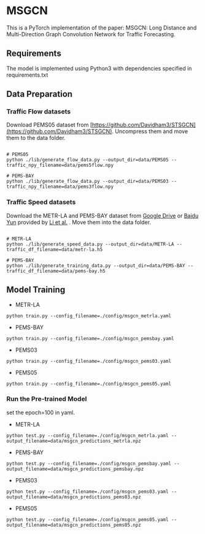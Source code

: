 # MSGCN
This is a PyTorch implementation of the paper: MSGCN: Long Distance and Multi-Direction Graph Convolution Network for Traffic Forecasting. 

## Requirements
The model is implemented using Python3 with dependencies specified in requirements.txt

## Data Preparation
### Traffic Flow datasets

Download PEMS05 dataset from [https://github.com/Davidham3/STSGCN](https://github.com/Davidham3/STSGCN). Uncompress them and move them to the data folder.

```

# PEMS05
python ./lib/generate_flow_data.py --output_dir=data/PEMS05 --traffic_npy_filename=data/pems5flow.npy

# PEMS-BAY
python ./lib/generate_flow_data.py --output_dir=data/PEMS03 --traffic_npy_filename=data/pems3flow.npy

```

### Traffic Speed datasets
Download the METR-LA and PEMS-BAY dataset from [Google Drive](https://drive.google.com/open?id=10FOTa6HXPqX8Pf5WRoRwcFnW9BrNZEIX) or [Baidu Yun](https://pan.baidu.com/s/14Yy9isAIZYdU__OYEQGa_g) provided by [Li et al.](https://github.com/liyaguang/DCRNN.git) . Move them into the data folder. 

```

# METR-LA
python ./lib/generate_speed_data.py --output_dir=data/METR-LA --traffic_df_filename=data/metr-la.h5

# PEMS-BAY
python ./lib/generate_training_data.py --output_dir=data/PEMS-BAY --traffic_df_filename=data/pems-bay.h5

```

## Model Training

* METR-LA

```
python train.py --config_filename=./config/msgcn_metrla.yaml
```
* PEMS-BAY

```
python train.py --config_filename=./config/msgcn_pemsbay.yaml
```
* PEMS03

```
python train.py --config_filename=./config/msgcn_pems03.yaml
```
* PEMS05

```
python train.py --config_filename=./config/msgcn_pems05.yaml
```

### Run the Pre-trained Model
set the epoch=100 in yaml.
* METR-LA

```
python test.py --config_filename=./config/msgcn_metrla.yaml --output_filename=data/msgcn_predictions_metrla.npz
```
* PEMS-BAY

```
python test.py --config_filename=./config/msgcn_pemsbay.yaml --output_filename=data/msgcn_predictions_pemsbay.npz
```
* PEMS03

```
python test.py --config_filename=./config/msgcn_pems03.yaml --output_filename=data/msgcn_predictions_pems03.npz
```
* PEMS05

```
python test.py --config_filename=./config/msgcn_pems05.yaml --output_filename=data/msgcn_predictions_pems05.npz
```

